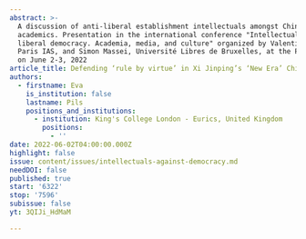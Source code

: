 ```yaml
---
abstract: >-
  A discussion of anti-liberal establishment intellectuals amongst Chinese legal
  academics. Presentation in the international conference "Intellectuals against
  liberal democracy. Academia, media, and culture" organized by Valentin Behr,
  Paris IAS, and Simon Massei, Université Libres de Bruxelles, at the Paris IAS,
  on June 2-3, 2022
article_title: Defending ‘rule by virtue’ in Xi Jinping’s ‘New Era’ China
authors:
  - firstname: Eva
    is_institution: false
    lastname: Pils
    positions_and_institutions:
      - institution: King's College London - Eurics, United Kingdom
        positions:
          - ''
date: 2022-06-02T04:00:00.000Z
highlight: false
issue: content/issues/intellectuals-against-democracy.md
needDOI: false
published: true
start: '6322'
stop: '7596'
subissue: false
yt: 3QIJi_HdMaM

---
```

<Youtube yt="3QIJi_HdMaM" caption="Defending ‘rule by virtue’ in Xi Jinping’s ‘New Era’ China" start="6322" stop="7596"></Youtube>
